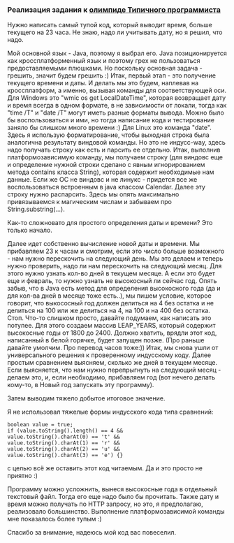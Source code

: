 ### Реализация задания к [олимпиде Типичного программиста](https://tproger.ru/events/shitcode-contest/) 

Нужно написать самый тупой код, который выводит время, больше текущего на 23 часа.
Не знаю, надо ли учитывать дату, но я решил, что надо.

Мой основной язык - Java, поэтому я выбрал его. Java позиционируется как кроссплатформенный язык и поэтому грех не пользоваться предоставляемыми плюшками. Но поскольку основная задача - грешить, значит будем грешить :) 
Итак, первый этап - это получение текущего времени и даты. И делать мы это будем, наплевав на кроссплатформ, а именно, вызывая команды для соответствующей оси.
Для Windows это "wmic os get LocalDateTime", которая возвращает дату и время всегда в одном формате, в не зависимости от локали, тогда как "time /T" и "date /T" могут иметь разные форматы вывода. Можно было бы воспользоваться и ими, но тогда написание кода и тестирование заняло бы слишком много времени :) 
Для Linux это команда "date". Здесь я использую форматирование, чтобы выходная строка была аналогична результату виндовой команды. Но это не индусс-way, здесь надо получать строку как есть и парсить ее отдельно.
Итак, выполнив платформозависимую команду, мы получаем строку (для виндовс еще и определение нужной строки сделано с явным игнорированием метода contains класса String), которая содержит необходимые нам данные. Если же ОС не виндовс и не линукс - придется все же воспользоваться встроенным в java классом Calendar.
Далее эту строку нужно распарсить. Здесь мы опять максимально привязываемся к магическим числам и забываем про String.substring(...).

Как-то сложновато для простого определения даты и времени? Это только начало.

Далее идет собственно вычисление новой даты и времени.
Мы прибавляем 23 к часам и смотрим, если это число больше возможного - нам нужно перескочить на следующий день. Мы это делаем и теперь нужно проверить, надо ли нам перескочить на следующий месяц.
Для этого нужно узнать кол-во дней в текущем месяце. А если это будет еще и февраль, то нужно узнать не высокосный ли сейчас год. Опять забыв, что в Java есть метод для определения высокосного года (да и для кол-ва дней в месяце тоже есть..), мы пишем условие, которое говорит, что выкососный год должен делиться на 4 без остатка и не делиться на 100 или же делиться на 4, на 100 и на 400 без остатка. 
Стоп.
Что-то слишком просто, давайте подумаем, как написать это потупее. Для этого создаем массив LEAP_YEARS, который содержит высокосные годы от 1800 до 2400. Должно хватить, врядли этот код, написанный в белой горячке, будет запущен позже. (Про раньше давайте умолчим. Про перевод часов тоже:))
Итак, мы снова ушли от универсального решения к проверенному индусскому коду. Далее простым сравнением выясняем, сколько же дней в текущем месяце. 
Если выясняется, что нам нужно перепрыгнуть на следующий месяц - делаем это, и, если необходимо, прибавляем год (вот нечего делать кому-то, в Новый год запускать эту программу).

Затем выводим тяжело добытое итоговое значение.

Я не использовал тяжелые формы индусского кода типа сравнений:  
```
boolean value = true;
if (value.toString().length() == 4 &&
value.toString().charAt(0) == 't' &&
value.toString().charAt(1) == 'r' &&
value.toString().charAt(2) == 'u' &&
value.toString().charAt(3) == 'e') {}
```  
с целью всё же оставить этот код читаемым. Да и это просто не приятно :)

Программу можно усложнить, вынеся высокосные года в отдельный текстовый файл. Тогда его еще надо было бы прочитать.
Также дату и время можно получать по HTTP запросу, но это, я предполагаю, реализовало большинство. Выполнение платформозависимой команды мне показалось более тупым :)

Спасибо за внимание, надеюсь мой код вас повеселил.
